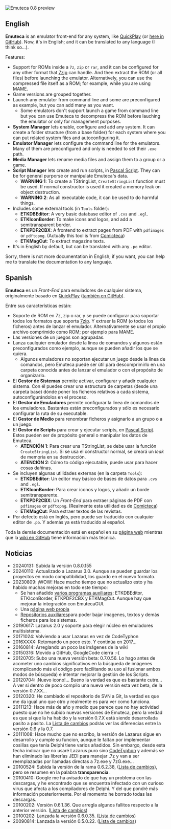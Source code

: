 ![Emuteca 0.8 preview](../../wiki/img/current/GameManager.png)

## English 

**Emuteca** is an emulator front-end for any system, like [QuickPlay](http://www.quickplayfrontend.com/) (or [here in GitHub](https://github.com/tonywoode/quickPlay)). Now, it's in English; and it can be translated to any language (I think so...).


Features:

  - Support for ROMs inside a `7z`, `zip` or `rar`, and it can be configured for any other format that [7zip](http://www.7-zip.org/) can handle. And then extract the ROM (or all files) before launching the emulator. Alternatively, you can use the compressed file itself as a ROM; for example, while you are using MAME.
  - Game versions are grouped together.
  - Launch any emulator from command line and some are preconfigured as example, but you can add many as you want. 
    - Some emulators don't support launch a game from command line but you can use Emuteca to decompress the ROM before lauching the emulator or only for management purposes.
  - **System Manager** lets enable, configure and add any system. It can create a folder structure (from a base folder) for each system where you can put related system files and autoconfiguring it.
  - **Emulator Manager** lets configure the command line for the emulators. Many of them are preconfigured and only is needed to set their `.exe` path.
  - **Media Manager** lets rename media files and assign them to a group or a game.
  - **Script Manager** lets create and run scripts, in [Pascal Script](https://wiki.lazarus.freepascal.org/Pascal_Script). They can be for general purporse or manipulate Emuteca's data.
    - **WARNING 1**: To create a TStringList, `CreateStringList` function must be used. If normal constructor is used it created a memory leak on object destruction.
    - **WARNING 2**: As all executable code, it can be used to do harmful things.
  - Includes some external tools (in `Tools` folder):  
    - **ETKDBEditor**: A very basic database editor of `.cvs` and `.egl`.
    - **ETKIconBorder**: To make icons and logos, and add a semitransparent border.
    - **ETKPDF2CBX**: A frontend to extract pages from PDF with `pdfimages` or `pdftopng`. (Actually this tool is from [Comicteca](https://github.com/Chixpy/Comicteca))
    - **ETKMagCut**: To extract magazine texts.
  - It's in English by default, but can be translated with any `.po` editor.

Sorry, there is not more documentation in English; if you want, you can help me to translate the documentation to any languaje.

## Spanish

**Emuteca** es un *Front-End* para emuladores de cualquier sistema, originalmente basado en [QuickPlay](http://www.quickplayfrontend.com/) ([también en GitHub](https://github.com/tonywoode/quickPlay)). 

Entre sus características están:

  - Soporte de ROM en 7z, zip o rar, y se puede configurar para soportar todos los formatos que soporta [7zip](http://www.7-zip.org/). Y extraer la ROM (o todos los ficheros) antes de lanzar el emulador. Alternativamente se usar el propio archivo comprimido como ROM; por ejemplo para MAME.
  - Las versiones de un juegos son agrupadas.
  - Lanza caulquier emulador desde la línea de comandos y algunos están preconfigurados como ejemplo, aunque se pueden añadir los que se quiera.
    - Algunos emuladores no soportan ejecutar un juego desde la línea de comandos, pero Emuteca puede ser útil para descomprimirlo en una carpeta conocida antes de lanzar el emulador o con el propósito de organizarlo. 
  - El **Gestor de Sistemas** permite activar, configurar y añadir cualquier sistema. Con él puedes crear una estructura de carpetas (desde una carpeta base) dónde poner los ficheros relativos a cada sistema, autoconfigurándolos en el proceso.
  - El **Gestor de Emuladores** permite configurar la línea de comandos de los emuladores. Bastantes están preconfigurados y sólo es necesario configurar la ruta de su executable.
  - El **Gestor de Medio** para renombrar ficheros y asignarlo a un grupo o a un juego.
  - El **Gestor de Scripts** para crear y ejecutar scripts, en [Pascal Script](https://wiki.lazarus.freepascal.org/Pascal_Script). Estos pueden ser de propósito general o manipular los datos de Emuteca.
    - **ATENCIÓN 1**: Para crear una TStringList, se debe usar la función `CreateStringList`. Si se usa el constructor normal, se creará un *leak* de memoria en su destrucción.
    - **ATENCIÓN 2**: Cómo to código ejecutable, puede usar para hacer cosas dañinas.
  - Se incluyen algunas utilidades externas (en la carpeta `Tools`):  
    - **ETKDBEditor**: Un editor muy básico de bases de datos para `.cvs` and `.egl`.
    - **ETKIconBorder**: Para crear iconos y logos, y añadir un borde semitransparente.
    - **ETKPDF2CBX**: Un *Front-End* para extraer páginas de PDF con `pdfimages` or `pdftopng`. (Realmente esta utilidad es de [Comicteca](https://github.com/Chixpy/Comicteca))
    - **ETKMagCut**: Para extraer textos de las revistas.
  - Por defecto está en Inglés, pero puede ser traducido con cualquier editor de `.po`. Y además ya está traducido al español.

Toda la demás documentación está en español en su [página web](https://chixpy.github.io/Emuteca) mientras que la [wiki en GitHub](../../wiki) tiene información más técnica.

## Noticias 

  - 20240131: Subida la versión 0.8.0.155
  - 20240110: Actualizado a Lazarus 3.0. Aunque se pueden guardar los proyectos en modo compatibilidad, los guardo en el nuevo formato.
  - 20230809: ¡WOW! Hace mucho tiempo que no actualizo esto y ha habido muchas mejoras en todo este tiempo:
    - Se han añadido [varios programas auxiliares](https://github.com/Chixpy/Emuteca/tree/master/bin/Tools): ETKDBEditor, ETKIconBorder, ETKPDF2CBX y ETKMagCut. Aunque hay que mejorar la integración con EmutecaGUI.
    - Una [página web propia](https://chixpy.github.io/Emuteca/)
    - [Repositorios auxiliares](https://chixpy.github.io/Emuteca/pages/Media-Files.html)para poder bajar imagenes, textos y demás ficheros para los sistemas.
  - 20190617: Lazarus 2.0 y soporte para elegir núcleo en emuladores multisistema.
  - 20171024: Volviendo a usar Lazarus en vez de CodeTyphon
  - 2016XXXX: Retomando un poco esto. Y continúa en 2017...
  - 20160814: Arreglando un poco las imágenes de la wiki
  - 20150316: Movido a GitHub, GoogleCode cierra :-(
  - 20120705: Subo una nueva versión beta: 0.7.0.56. Lo hago antes de acometer uno cambios significativos en la búsqueda de imágenes (complicando más el código pero facilitando su uso al fusionar ambos modos de búsqueda) e intentar mejorar la gestión de los Scripts.
  - 20120704: ¡Nuevo icono!... Bueno la verdad es que es bastante cutre... A ver si dentro de poco compilo una nueva versión esta vez beta, de la versión 0.7.XX...
  - 20120320: He cambiado el repositorio de SVN a Git, la verdad es que me da igual uno que otro y realmente es para ver como funciona.
  - 20111213: Hace más de año y medio que parece que no hay actividad puesto que no he subido nuevas versiones de Emuteca, pero la verdad es que sí que la ha habido y la versión 0.7.X está siendo desarrollada pasito a pasito. La [Lista de cambios](../../wiki/Changes-List) podrás ver las diferencias entre la versión 0.6 y la 0.7.
  - 20111008: Hace mucho que no escribo, la versión de Lazarus sigue en desarrollo y cumple su funcion, aunque le faltan por implementar cosillas que tenía Delphi tiene varios añadidos. Sin embargo, desde esta fecha indicar que no usaré Lazarus puro sino [CodeTyphon](http://www.pilotlogic.com/sitejoom/index.php/codetyphon) y además se han eliminado las librerías JEDI para manejar .7z y van a ser reemplazadas por llamadas directas a 7z.exe y 7zG.exe...
  - 20100524: Subida la versión de la rama 0.6.2.38, ([Lista de cambios](../../wiki/Changes-List)), pero se resumen en la palabra **transparencia**.
  - 20100410: Google me ha avisado de que hay un problema con las descargas, y he encontrado que se encuentra infectado con un curioso virus que afecta a los compiladores de Delphi. Y del que pondré más información posteriormente. Por el momento he borrado todas las descargas.
  - 20100202: Versión 0.6.1.36. Que arregla algunos fallitos respecto a la anterior versión. ([Lista de cambios](../../wiki/Changes-List))
  - 20100202: Lanzada la versión 0.6.0.35. ([Lista de cambios](../../wiki/Changes-List))
  - 20090814: Lanzada la versión 0.5.0.22. ([Lista de cambios](../../wiki/Changes-List))
